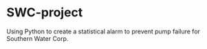 # SWC-project
Using Python to create a statistical alarm to prevent pump failure for Southern Water Corp.
